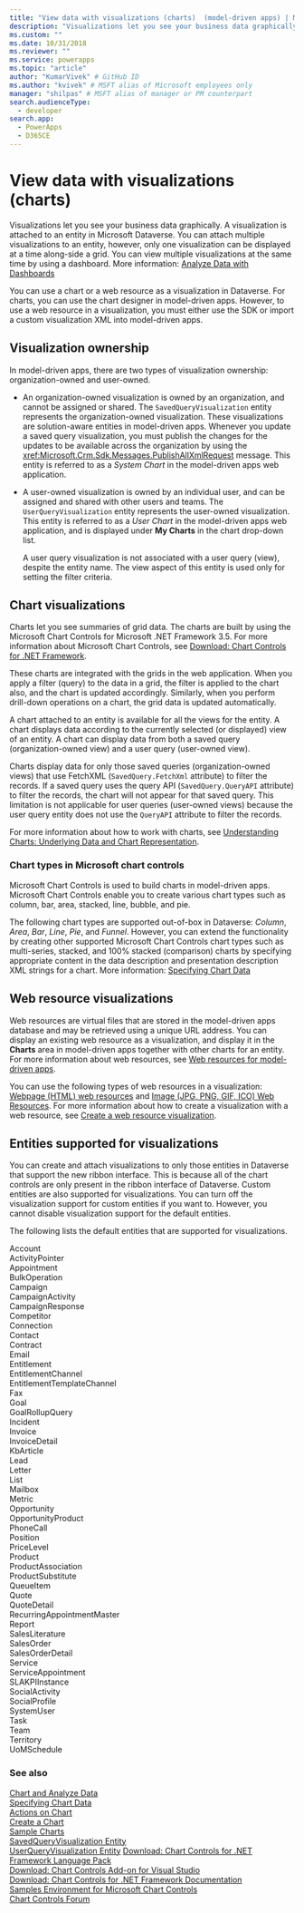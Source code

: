 ```yaml
---
title: "View data with visualizations (charts)  (model-driven apps) | Microsoft Docs" # Intent and product brand in a unique string of 43-59 chars including spaces
description: "Visualizations let you see your business data graphically. A visualization is attached to an entity in Microsoft Dataverse. You can attach multiple visualizations to an entity, however, only one visualization can be displayed at a time along-side a grid. You can view multiple visualizations at the same time by using a dashboard." # 115-145 characters including spaces. This abstract displays in the search result.
ms.custom: ""
ms.date: 10/31/2018
ms.reviewer: ""
ms.service: powerapps
ms.topic: "article"
author: "KumarVivek" # GitHub ID
ms.author: "kvivek" # MSFT alias of Microsoft employees only
manager: "shilpas" # MSFT alias of manager or PM counterpart
search.audienceType: 
  - developer
search.app: 
  - PowerApps
  - D365CE
---  
```

# View data with visualizations (charts)

Visualizations let you see your business data graphically. A visualization is attached to an entity in Microsoft Dataverse. You can attach multiple visualizations to an entity, however, only one visualization can be displayed at a time along-side a grid. You can view multiple visualizations at the same time by using a dashboard. More information: [Analyze Data with Dashboards](analyze-data-with-dashboards.md)  
  
 You can use a chart or a web resource as a visualization in Dataverse. For charts, you can use the chart designer in model-driven apps. However, to use a web resource in a visualization, you must either use the SDK or import a custom visualization XML into model-driven apps.
  
<a name="VisualizationTypes"></a> 

## Visualization ownership  

In model-driven apps, there are two types of visualization ownership: organization-owned and user-owned.  
  
- An organization-owned visualization is owned by an organization, and cannot be assigned or shared. The `SavedQueryVisualization` entity represents the organization-owned visualization. These visualizations are solution-aware entities in model-driven apps. Whenever you update a saved query visualization, you must publish the changes for the updates to be available across the organization by using the <xref:Microsoft.Crm.Sdk.Messages.PublishAllXmlRequest> message. This entity is referred to as a *System Chart* in the model-driven apps web application.  
  
- A user-owned visualization is owned by an individual user, and can be assigned and shared with other users and teams. The `UserQueryVisualization` entity represents the user-owned visualization. This entity is referred to as a *User Chart* in the model-driven apps web application, and is displayed under **My Charts** in the chart drop-down list.  
  
  A user query visualization is not associated with a user query (view), despite the entity name. The view aspect of this entity is used only for setting the filter criteria.  
  
<a name="Charts"></a> 

## Chart visualizations 

Charts let you see summaries of grid data. The charts are built by using the Microsoft Chart Controls for Microsoft .NET Framework 3.5. For more information about Microsoft Chart Controls, see [Download: Chart Controls for .NET Framework](https://go.microsoft.com/fwlink/p/?LinkId=128852).  
  
These charts are integrated with the grids in the web application. When you apply a filter (query) to the data in a grid, the filter is applied to the chart also, and the chart is updated accordingly. Similarly, when you perform drill-down operations on a chart, the grid data is updated automatically.  
  
A chart attached to an entity is available for all the views for the entity. A chart displays data according to the currently selected (or displayed) view of an entity. A chart can display data from both a saved query (organization-owned view) and a user query (user-owned view).  
  
Charts display data for only those saved queries (organization-owned views) that use FetchXML (`SavedQuery.FetchXml` attribute) to filter the records. If a saved query uses the query API (`SavedQuery.QueryAPI` attribute) to filter the records, the chart will not appear for that saved query. This limitation is not applicable for user queries (user-owned views) because the user query entity does not use the `QueryAPI` attribute to filter the records.  
  
For more information about how to work with charts, see [Understanding Charts: Underlying Data and Chart Representation](understand-charts-underlying-data-chart-representation.md).  
  
<a name="ChartTypes"></a>

### Chart types in Microsoft chart controls  

Microsoft Chart Controls is used to build charts in model-driven apps. Microsoft Chart Controls enable you to create various chart types such as column, bar, area, stacked, line, bubble, and pie.  
  
The following chart types are supported out-of-box in Dataverse: *Column*, *Area*, *Bar*, *Line*, *Pie*, and *Funnel*. However, you can extend the functionality by creating other supported Microsoft Chart Controls chart types such as multi-series, stacked, and 100% stacked (comparison) charts by specifying appropriate content in the data description and presentation description XML strings for a chart. More information: [Specifying Chart Data](understand-charts-underlying-data-chart-representation.md)  
  
<a name="WebResources"></a>   
## Web resource visualizations  
 Web resources are virtual files that are stored in the model-driven apps database and may be retrieved using a unique URL address. You can display an existing web resource as a visualization, and display it in the **Charts** area in model-driven apps together with other charts for an entity. For more information about web resources, see [Web resources for model-driven apps](web-resources.md).  
  
 You can use the following types of web resources in a visualization: [Webpage (HTML) web resources](webpage-html-web-resources.md) and [Image (JPG, PNG, GIF, ICO) Web Resources](image-web-resources.md). For more information about how to create a visualization with a web resource, see [Create a web resource visualization](create-visualization-chart.md#create-a-web-resource-visualization).  
  
<a name="SupportedVisualizationEntities"></a>  

## Entities supported for visualizations 

You can create and attach visualizations to only those entities in Dataverse that support the new ribbon interface. This is because all of the chart controls are only present in the ribbon interface of Dataverse. Custom entities are also supported for visualizations. You can turn off the visualization support for custom entities if you want to. However, you cannot disable visualization support for the default entities.  
  
 The following lists the default entities that are supported for visualizations.  
  
 Account  
ActivityPointer  
Appointment  
BulkOperation  
Campaign  
CampaignActivity  
CampaignResponse  
Competitor  
Connection  
Contact  
Contract  
Email  
Entitlement  
EntitlementChannel  
EntitlementTemplateChannel  
Fax  
Goal  
GoalRollupQuery  
Incident  
Invoice  
InvoiceDetail  
KbArticle  
Lead  
Letter  
List  
Mailbox  
Metric  
Opportunity  
OpportunityProduct  
PhoneCall  
Position  
PriceLevel  
Product  
ProductAssociation  
ProductSubstitute  
QueueItem  
Quote  
QuoteDetail  
RecurringAppointmentMaster  
Report  
SalesLiterature  
SalesOrder  
SalesOrderDetail  
Service  
ServiceAppointment  
SLAKPIInstance  
SocialActivity  
SocialProfile  
SystemUser  
Task  
Team  
Territory  
UoMSchedule  
  
### See also  
 [Chart and Analyze Data](customize-visualizations-dashboards.md)   
 [Specifying Chart Data](understand-charts-underlying-data-chart-representation.md)   
 [Actions on Chart](actions-visualizations-charts.md)   
 [Create a Chart](create-visualization-chart.md)   
 [Sample Charts](sample-charts.md)   
 [SavedQueryVisualization Entity](../data-platform/reference/entities/savedqueryvisualization.md)   
 [UserQueryVisualization Entity](../data-platform/reference/entities/userqueryvisualization.md)
 [Download: Chart Controls for .NET Framework Language Pack](https://www.microsoft.com/downloads/details.aspx?FamilyId=581FF4E3-749F-4454-A5E3-DE4C463143BD&displaylang=en)   
 [Download: Chart Controls Add-on for Visual Studio](https://www.microsoft.com/downloads/details.aspx?FamilyId=1D69CE13-E1E5-4315-825C-F14D33A303E9&displaylang=en)   
 [Download: Chart Controls for .NET Framework Documentation](https://go.microsoft.com/fwlink/p/?LinkId=128301)   
 [Samples Environment for Microsoft Chart Controls](https://code.msdn.microsoft.com/mschart)   
 [Chart Controls Forum](https://go.microsoft.com/fwlink/p/?LinkId=128713)
